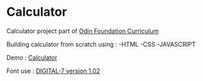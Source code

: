 # Calculator
Calculator project part of [Odin Foundation Curriculum](https://www.theodinproject.com/lessons/foundations-calculator)

Building calculator from scratch using :
-HTML
-CSS
-JAVASCRIPT

Demo : [Calculator](https://rakuzo.github.io/Calculator/)

Font use : 
[DIGITAL-7 version 1.02](http://www.styleseven.com/)